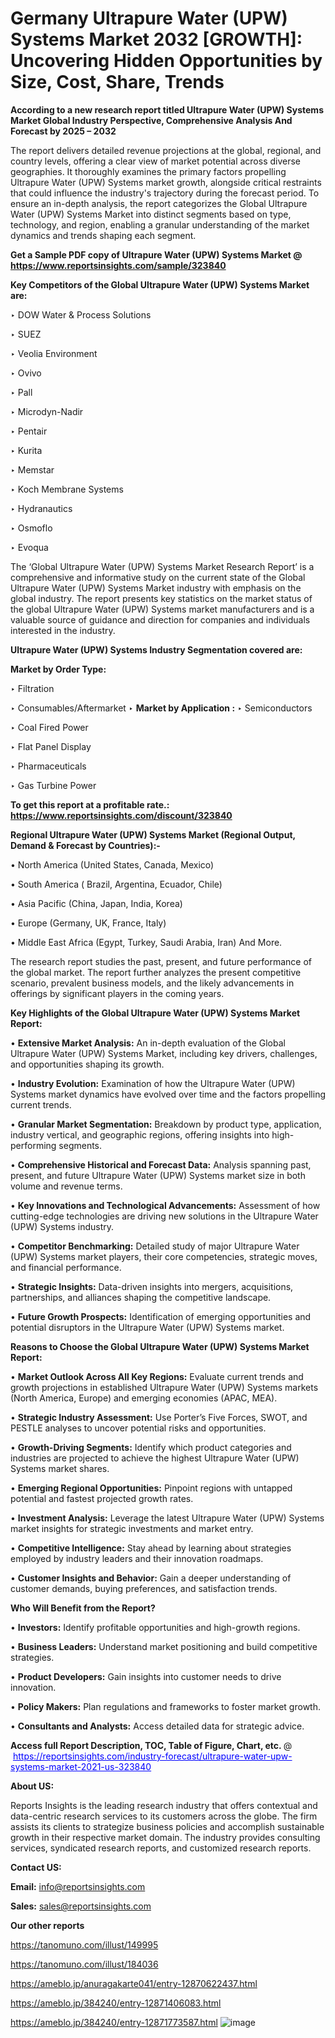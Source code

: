 # Germany Ultrapure Water (UPW) Systems Market 2032 [GROWTH]: Uncovering Hidden Opportunities by Size, Cost, Share, Trends

<strong>According to a new research report titled Ultrapure Water (UPW) Systems Market Global Industry Perspective, Comprehensive Analysis And Forecast by 2025 – 2032</strong>

The report delivers detailed revenue projections at the global, regional, and country levels, offering a clear view of market potential across diverse geographies. It thoroughly examines the primary factors propelling Ultrapure Water (UPW) Systems market growth, alongside critical restraints that could influence the industry's trajectory during the forecast period. To ensure an in-depth analysis, the report categorizes the Global Ultrapure Water (UPW) Systems Market into distinct segments based on type, technology, and region, enabling a granular understanding of the market dynamics and trends shaping each segment.

<strong>Get a Sample PDF copy of Ultrapure Water (UPW) Systems Market </strong><strong>@<a href=https://www.reportsinsights.com/sample/323840 style=color:#0000ff;> https://www.reportsinsights.com/sample/323840</a></strong></font>

<strong>Key Competitors of the Global Ultrapure Water (UPW) Systems Market are:</strong>

‣ DOW Water & Process Solutions

‣ SUEZ

‣ Veolia Environment

‣ Ovivo

‣ Pall

‣ Microdyn-Nadir

‣ Pentair

‣ Kurita

‣ Memstar

‣ Koch Membrane Systems

‣ Hydranautics

‣ Osmoflo

‣ Evoqua

The ‘Global Ultrapure Water (UPW) Systems Market Research Report’ is a comprehensive and informative study on the current state of the Global Ultrapure Water (UPW) Systems Market industry with emphasis on the global industry. The report presents key statistics on the market status of the global Ultrapure Water (UPW) Systems market manufacturers and is a valuable source of guidance and direction for companies and individuals interested in the industry.

<strong>Ultrapure Water (UPW) Systems Industry Segmentation covered are:</strong>

<strong>Market by Order Type: </strong>

‣ Filtration

‣ Consumables/Aftermarket
‣ 
<strong>Market by Application :</strong>
‣ Semiconductors

‣ Coal Fired Power

‣ Flat Panel Display

‣ Pharmaceuticals

‣ Gas Turbine Power

<strong>To get this report at a profitable rate.: <a href=https://www.reportsinsights.com/discount/323840 style=color:#0000ff;>https://www.reportsinsights.com/discount/323840</a></strong></font>

<strong>Regional Ultrapure Water (UPW) Systems Market (Regional Output, Demand &amp; Forecast by Countries):-</strong>

• North America (United States, Canada, Mexico)

• South America ( Brazil, Argentina, Ecuador, Chile)

• Asia Pacific (China, Japan, India, Korea)

• Europe (Germany, UK, France, Italy)

• Middle East Africa (Egypt, Turkey, Saudi Arabia, Iran) And More.

The research report studies the past, present, and future performance of the global market. The report further analyzes the present competitive scenario, prevalent business models, and the likely advancements in offerings by significant players in the coming years.

<strong>Key Highlights of the Global Ultrapure Water (UPW) Systems Market Report:</strong>

• <strong>Extensive Market Analysis:</strong> An in-depth evaluation of the Global Ultrapure Water (UPW) Systems Market, including key drivers, challenges, and opportunities shaping its growth.

• <strong>Industry Evolution:</strong> Examination of how the Ultrapure Water (UPW) Systems market dynamics have evolved over time and the factors propelling current trends.

• <strong>Granular Market Segmentation:</strong> Breakdown by product type, application, industry vertical, and geographic regions, offering insights into high-performing segments.

• <strong>Comprehensive Historical and Forecast Data:</strong> Analysis spanning past, present, and future Ultrapure Water (UPW) Systems market size in both volume and revenue terms.

• <strong>Key Innovations and Technological Advancements:</strong> Assessment of how cutting-edge technologies are driving new solutions in the Ultrapure Water (UPW) Systems industry.

• <strong>Competitor Benchmarking:</strong> Detailed study of major Ultrapure Water (UPW) Systems market players, their core competencies, strategic moves, and financial performance.

• <strong>Strategic Insights:</strong> Data-driven insights into mergers, acquisitions, partnerships, and alliances shaping the competitive landscape.

• <strong>Future Growth Prospects:</strong> Identification of emerging opportunities and potential disruptors in the Ultrapure Water (UPW) Systems market.

<strong>Reasons to Choose the Global Ultrapure Water (UPW) Systems Market Report:</strong>

• <strong>Market Outlook Across All Key Regions:</strong> Evaluate current trends and growth projections in established Ultrapure Water (UPW) Systems markets (North America, Europe) and emerging economies (APAC, MEA).

• <strong>Strategic Industry Assessment:</strong> Use Porter’s Five Forces, SWOT, and PESTLE analyses to uncover potential risks and opportunities.

• <strong>Growth-Driving Segments:</strong> Identify which product categories and industries are projected to achieve the highest Ultrapure Water (UPW) Systems market shares.

• <strong>Emerging Regional Opportunities:</strong> Pinpoint regions with untapped potential and fastest projected growth rates.

• <strong>Investment Analysis:</strong> Leverage the latest Ultrapure Water (UPW) Systems market insights for strategic investments and market entry.

• <strong>Competitive Intelligence:</strong> Stay ahead by learning about strategies employed by industry leaders and their innovation roadmaps.

• <strong>Customer Insights and Behavior:</strong> Gain a deeper understanding of customer demands, buying preferences, and satisfaction trends.

<strong>Who Will Benefit from the Report?</strong>

• <strong>Investors:</strong> Identify profitable opportunities and high-growth regions.

• <strong>Business Leaders:</strong> Understand market positioning and build competitive strategies.

• <strong>Product Developers:</strong> Gain insights into customer needs to drive innovation.

• <strong>Policy Makers:</strong> Plan regulations and frameworks to foster market growth.

• <strong>Consultants and Analysts:</strong> Access detailed data for strategic advice.
</ul>
<strong>Access full Report Description, TOC, Table of Figure, Chart, etc. </strong>@  <a href=https://reportsinsights.com/industry-forecast/ultrapure-water-upw-systems-market-2021-us-323840 style=color:#0000ff;>https://reportsinsights.com/industry-forecast/ultrapure-water-upw-systems-market-2021-us-323840</a></font>

<strong><strong>About US</strong>:</strong>

Reports Insights is the leading research industry that offers contextual and data-centric research services to its customers across the globe. The firm assists its clients to strategize business policies and accomplish sustainable growth in their respective market domain. The industry provides consulting services, syndicated research reports, and customized research reports.

<strong>Contact US:</strong>

<p class=""""><b>Email:</b> <a href=mailto:info@reportsinsights.com>info@reportsinsights.com</a></p>
<p class=""""><b>Sales:</b> <a href=mailto:sales@reportsinsights.com>sales@reportsinsights.com</a></p>

<strong>Our other reports</strong>

<a href=https://tanomuno.com/illust/149995>https://tanomuno.com/illust/149995</a>

<a href=https://tanomuno.com/illust/184036>https://tanomuno.com/illust/184036</a>

<a href=https://ameblo.jp/anuragakarte041/entry-12870622437.html>https://ameblo.jp/anuragakarte041/entry-12870622437.html</a>

<a href=https://ameblo.jp/384240/entry-12871406083.html>https://ameblo.jp/384240/entry-12871406083.html</a>

<a href=https://ameblo.jp/384240/entry-12871773587.html>https://ameblo.jp/384240/entry-12871773587.html</a>
![image](https://github.com/user-attachments/assets/10e2a670-1afe-4adf-a9d7-40e2040546f0)
